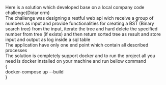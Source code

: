 Here is a solution which developed base on a local company code challenge(Didar crm)</br>
The challenge was designing a restful web api wich receive a group of numbers as input and provide functionalities for creating a BST (Binary search tree) from the input, iterate the tree and hard delete the specified number from tree (if exists) and then return sorted tree as result and store input and output as log inside a sql table</br>
The application have only one end point which contain all described processes</br>
The solution is completely support docker and to run the project all you need is docker installed on your machine and run bellow command</br>
{
</br>
     docker-compose up --build
</br>
}
